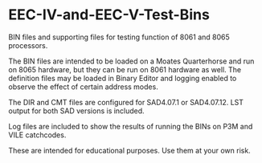 # EEC-IV-and-EEC-V-Test-Bins
BIN files and supporting files for testing function of 8061 and 8065 processors.

The BIN files are intended to be loaded on a Moates Quarterhorse and run on 8065 hardware, but they can be run on 8061 hardware as well.
The definition files may be loaded in Binary Editor and logging enabled to observe the effect of certain address modes.

The DIR and CMT files are configured for SAD4.07.1 or SAD4.07.12. LST output for both SAD versions is included.

Log files are included to show the results of running the BINs on P3M and VILE catchcodes.

These are intended for educational purposes. Use them at your own risk.

